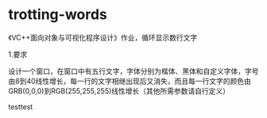 # trotting-words
《VC++面向对象与可视化程序设计》作业，循环显示数行文字

1.要求

设计一个窗口，在窗口中有五行文字，字体分别为楷体、黑体和自定义字体，字号由8到40线性增长，每一行的文字相继出现后又消失，而且每一行文字的颜色由GRB(0,0,0)到RGB(255,255,255)线性增长（其他所需参数请自行定义）

testtest
